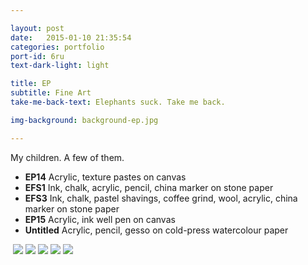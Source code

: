 ```yaml
---

layout: post
date:   2015-01-10 21:35:54
categories: portfolio
port-id: 6ru
text-dark-light: light

title: EP
subtitle: Fine Art
take-me-back-text: Elephants suck. Take me back.

img-background: background-ep.jpg

---
```


My children. A few of them.

- <b>EP14</b> Acrylic, texture pastes on canvas
- <b>EFS1</b> Ink, chalk, acrylic, pencil, china marker on stone paper
- <b>EFS3</b> Ink, chalk, pastel shavings, coffee grind, wool, acrylic, china marker on stone paper
- <b>EP15</b> Acrylic, ink well pen on canvas
- <b>Untitled</b> Acrylic, pencil, gesso on cold-press watercolour paper

<div class="image-container">
    <img class="clear" src=""/>
    <img class="w2" src="./img/work/ep/ep14.jpg"/>
    <img class="w2" src="./img/work/ep/efs1.jpg"/>
    <img class="w2" src="./img/work/ep/efs3.jpg"/>
    <img class="w2" src="./img/work/ep/ep15.jpg"/>
    <img class="w2" src="./img/work/ep/ep-study.jpg"/>
</div>
